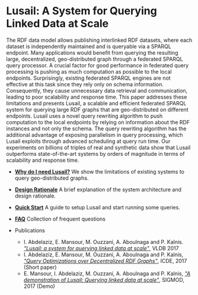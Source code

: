 # Lusail: A System for Querying Linked Data at Scale


The RDF data model allows publishing interlinked RDF datasets, where each dataset is independently maintained and is queryable via a SPARQL endpoint. Many applications would  benefit from querying the resulting large, decentralized, geo-distributed graph through a federated SPARQL query processor. A crucial factor for good  performance in federated query processing is pushing as much computation as possible to the local endpoints. Surprisingly, existing federated SPARQL engines are not effective at this task since they rely only on schema information. Consequently, they cause unnecessary data retrieval and communication, leading to poor scalability and response time. This paper addresses these limitations and presents Lusail, a scalable and efficient federated SPARQL system for querying large RDF graphs that are geo-distributed on different endpoints. Lusail uses a novel query rewriting algorithm to push computation to the local endpoints by relying on information about the RDF instances and not only the schema. The query rewriting algorithm has the additional advantage of exposing parallelism in query processing, which Lusail exploits through advanced scheduling at query run time. Our experiments on billions of triples of real and synthetic data show that Lusail outperforms state-of-the-art systems by orders of magnitude in terms of scalability and response time.

* [**Why do I need Lusail?**](docs/why_lusail.md) We show the limitations of existing systems to query geo-distributed graphs.

* [**Design Rationale**](docs/design_rationale.md) A brief explanation of the system architecture and 
design rationale.

* [**Quick Start**](docs/quick_start.md) A guide to setup Lusail and start running some queries.

* [**FAQ**](docs/faq.md) Collection of frequent questions

* Publications
  -  I. Abdelaziz, E. Mansour, M. Ouzzani, A. Aboulnaga and P. Kalnis. [*"Lusail: a system for querying linked data at scale"*](http://www.vldb.org/pvldb/vol11/p485-abdelaziz.pdf), VLDB 2017
  - I. Abdelaziz, E. Mansour, M. Ouzzani, A. Aboulnaga and P. Kalnis, [*"Query Optimizations over Decentralized RDF Graphs"*](https://ieeexplore.ieee.org/document/7929955), ICDE, 2017 (Short paper)
  - E. Mansour, I. Abdelaziz, M. Ouzzani, A. Aboulnaga and P. Kalnis, [*"A demonstration of Lusail: Querying linked data at scale"*](https://dl.acm.org/citation.cfm?id=3058731), SIGMOD, 2017 (Demo)
